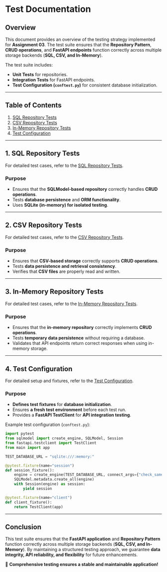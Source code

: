 # **Test Documentation**

## **Overview**
This document provides an overview of the testing strategy implemented for **Assignment 03**. The test suite ensures that the **Repository Pattern**, **CRUD operations**, and **FastAPI endpoints** function correctly across multiple storage backends (**SQL, CSV, and In-Memory**).

The test suite includes:
- **Unit Tests** for repositories.
- **Integration Tests** for FastAPI endpoints.
- **Test Configuration (`conftest.py`)** for consistent database initialization.

---

## **Table of Contents**
1. [SQL Repository Tests](#sql-repository-tests)
2. [CSV Repository Tests](#csv-repository-tests)
3. [In-Memory Repository Tests](#in-memory-repository-tests)
4. [Test Configuration](#test-configuration)

---

## **1. SQL Repository Tests**
For detailed test cases, refer to the [SQL Repository Tests](tests/test_sql_repository.md).

### **Purpose**
- Ensures that the **SQLModel-based repository** correctly handles **CRUD operations**.
- Tests **database persistence** and **ORM functionality**.
- Uses **SQLite (in-memory) for isolated testing**.

---

## **2. CSV Repository Tests**
For detailed test cases, refer to the [CSV Repository Tests](tests/test_csv_repository.md).

### **Purpose**
- Ensures that **CSV-based storage** correctly supports **CRUD operations**.
- Tests **data persistence and retrieval consistency**.
- Verifies that **CSV files** are properly read and written.

---

## **3. In-Memory Repository Tests**
For detailed test cases, refer to the [In-Memory Repository Tests](tests/test_in_memory_repository.md).

### **Purpose**
- Ensures that the **in-memory repository** correctly implements **CRUD operations**.
- Tests **temporary data persistence** without requiring a database.
- Validates that API endpoints return correct responses when using in-memory storage.

---

## **4. Test Configuration**
For detailed setup and fixtures, refer to the [Test Configuration](tests/conftest.md).

### **Purpose**
- **Defines test fixtures** for **database initialization**.
- Ensures **a fresh test environment** before each test run.
- Provides a **FastAPI TestClient** for **API integration testing**.

Example test configuration (`conftest.py`):
```python
import pytest
from sqlmodel import create_engine, SQLModel, Session
from fastapi.testclient import TestClient
from main import app

TEST_DATABASE_URL = "sqlite:///:memory:"

@pytest.fixture(name="session")
def session_fixture():
    engine = create_engine(TEST_DATABASE_URL, connect_args={"check_same_thread": False})
    SQLModel.metadata.create_all(engine)
    with Session(engine) as session:
        yield session

@pytest.fixture(name="client")
def client_fixture():
    return TestClient(app)
```

---

## **Conclusion**
This test suite ensures that the **FastAPI application** and **Repository Pattern** function correctly across multiple storage backends (**SQL, CSV, and In-Memory**). By maintaining a structured testing approach, we guarantee **data integrity, API reliability, and flexibility** for future enhancements.

🚀 **Comprehensive testing ensures a stable and maintainable application!**

